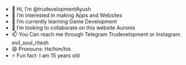 - 👋 Hi, I’m @trudevelopmentAyush
- 👀 I’m interested in making  Apps and Websites 
- 🌱 I’m currently learning Game Development 
- 💞️ I’m looking to collaborate on this website Auronix
- 📫 You Can reach me through Telegram Trudevelopment or Instagram evil_soul_ritesh
- 😄 Pronouns: He/him/his
- ⚡ Fun fact: I am 15 years old

<!---
trudevelopmentAyush/trudevelopmentAyush is a ✨ special ✨ repository because its `README.md` (this file) appears on your GitHub profile.
You can click the Preview link to take a look at your changes.
--->
